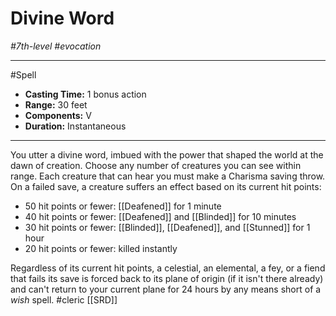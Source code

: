 # Divine Word
*#7th-level #evocation*
___ 
#Spell
- **Casting Time:** 1 bonus action
- **Range:** 30 feet
- **Components:** V
- **Duration:** Instantaneous
---
You utter a divine word, imbued with the power that shaped the world at the dawn of creation. Choose any number of creatures you can see within range. Each creature that can hear you must make a Charisma saving throw. On a failed save, a creature suffers an effect based on its current hit points:

- 50 hit points or fewer: [[Deafened]] for 1 minute
- 40 hit points or fewer: [[Deafened]] and [[Blinded]] for 10 minutes
- 30 hit points or fewer: [[Blinded]], [[Deafened]], and [[Stunned]] for 1 hour
- 20 hit points or fewer: killed instantly

Regardless of its current hit points, a celestial, an elemental, a fey, or a fiend that fails its save is forced back to its plane of origin (if it isn't there already) and can't return to your current plane for 24 hours by any means short of a *wish* spell.
#cleric
[[SRD]]